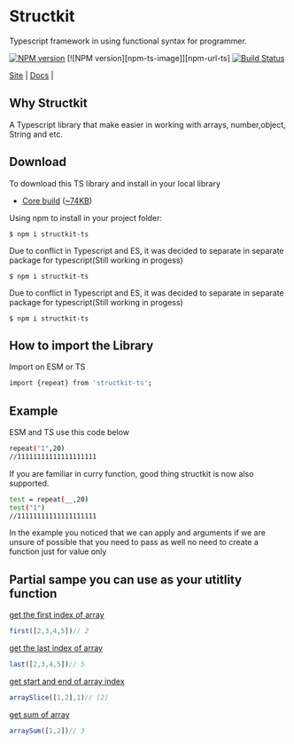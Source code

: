 # Structkit
Typescript framework in using functional syntax for programmer.

[![NPM version][npm-image]][npm-url] 
[![NPM version][npm-ts-image]][npm-url-ts] 
[![Build Status](https://github.com/compts/structkit/actions/workflows/cicd.yaml/badge.svg?branch=main)](https://github.com/compts/structkit/actions)

[Site](https://structkit.codehyouka.xyz/) |
[Docs](https://structkit.codehyouka.xyz/api) |

## Why Structkit
A Typescript library that make easier in working with arrays, number,object, String and etc.

## Download

To download this TS library and install in your local library
 * [Core build](https://raw.githubusercontent.com/compts/structkit/main/dist/web/structkit-full.iife.js) ([~74KB](https://raw.githubusercontent.com/compts/structkit/main/dist/web/structkit-full.iife.js))

Using npm to install in your project folder:
```shell
$ npm i structkit-ts
```

Due to conflict in Typescript and ES, it was decided to separate in separate package for typescript(Still working in progess)
```shell
$ npm i structkit-ts
```

Due to conflict in Typescript and ES, it was decided to separate in separate package for typescript(Still working in progess)
```shell
$ npm i structkit-ts
```


## How to import the Library


Import on ESM or TS
```bash
import {repeat} from 'structkit-ts';

```

## Example

 ESM and TS use this code below
```bash
repeat("1",20)
//11111111111111111111
```

If you are familiar in curry function, good thing structkit is now also supported.
```bash
test = repeat(__,20)
test("1")
//11111111111111111111
```
In the example you noticed that we can apply and arguments if we are unsure of possible that you need to pass as well no need to create a function just for value only


[npm-url]: https://www.npmjs.com/package/structkit-ts
[npm-image]: https://img.shields.io/badge/structkit:ts-1.4.86-brightgreen


## Partial sampe you can use as your utitlity function

[get the first index of array](#first-index-of-array)
``` javascript
first([2,3,4,5])// 2
```

[get the last index of array](#last-index-of-array)
``` javascript
last([2,3,4,5])// 5
```

[get start and end of array index](#slice-array-index)
``` javascript
arraySlice([1,2],1)// [2]
```

[get sum of array](#get-sum-of-array)
``` javascript
arraySum([1,2])// 3
```
